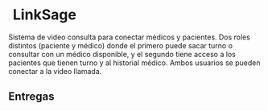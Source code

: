 # <img src="./img/logo.png" height="2em" /> LinkSage
Sistema de video consulta para conectar médicos y pacientes. Dos roles distintos (paciente y médico) donde el primero puede sacar turno o consultar con un médico disponible, y el segundo tiene acceso a los pacientes que tienen turno y al historial médico. Ambos usuarios se pueden conectar a la video llamada.

## Entregas
